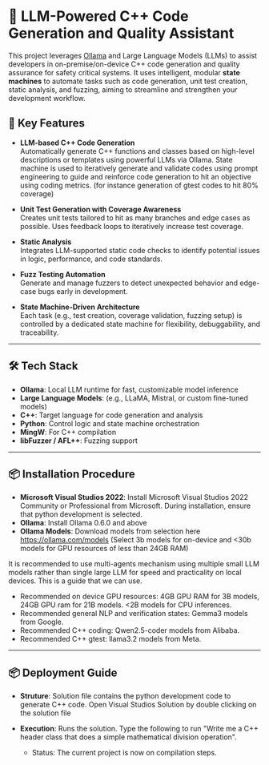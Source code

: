 # 🧠 LLM-Powered C++ Code Generation and Quality Assistant

This project leverages [Ollama](https://ollama.com) and Large Language Models (LLMs) to assist developers in on-premise/on-device C++ code generation and quality assurance for safety critical systems. It uses intelligent, modular **state machines** to automate tasks such as code generation, unit test creation, static analysis, and fuzzing, aiming to streamline and strengthen your development workflow.

## 🚀 Key Features

- **LLM-based C++ Code Generation**  
  Automatically generate C++ functions and classes based on high-level descriptions or templates using powerful LLMs via Ollama. State machine is used to iteratively generate and validate codes using prompt engineering to guide and reinforce code generation to hit an objective using coding metrics. (for instance generation of gtest codes to hit 80% coverage)

- **Unit Test Generation with Coverage Awareness**  
  Creates unit tests tailored to hit as many branches and edge cases as possible. Uses feedback loops to iteratively increase test coverage.

- **Static Analysis**  
  Integrates LLM-supported static code checks to identify potential issues in logic, performance, and code standards.

- **Fuzz Testing Automation**  
  Generate and manage fuzzers to detect unexpected behavior and edge-case bugs early in development.

- **State Machine-Driven Architecture**  
  Each task (e.g., test creation, coverage validation, fuzzing setup) is controlled by a dedicated state machine for flexibility, debuggability, and traceability.

---

## 🛠️ Tech Stack

- **Ollama**: Local LLM runtime for fast, customizable model inference  
- **Large Language Models**: (e.g., LLaMA, Mistral, or custom fine-tuned models)  
- **C++**: Target language for code generation and analysis  
- **Python**: Control logic and state machine orchestration  
- **MingW**: For C++ compilation  
- **libFuzzer / AFL++**: Fuzzing support  

---

## 📦 Installation Procedure
- **Microsoft Visual Studios 2022**: Install Microsoft Visual Studios 2022 Community or Professional from Microsoft. During installation, ensure that python development is selected.  
- **Ollama**: Install Ollama 0.6.0 and above 
- **Ollama Models**: Download models from selection here https://ollama.com/models (Select 3b models for on-device and <30b models for GPU resources of less than 24GB RAM)

It is recommended to use multi-agents mechanism using multiple small LLM models rather than single large LLM for speed and practicality on local devices.
This is a guide that we can use. 
- Recommended on device GPU resources: 4GB GPU RAM for 3B models, 24GB GPU ram for 21B models. <2B models for CPU inferences.
- Recommended general NLP and verification states: Gemma3 models from Google.
- Recommended C++ coding: Qwen2.5-coder models from Alibaba.
- Recommended C++ gtest: llama3.2 models from Meta.


---

## 📦 Deployment Guide
- **Struture**: Solution file contains the python development code to generate C++ code. Open Visual Studios Solution by double clicking on the solution file
- **Execution**: Runs the solution. Type the following to run "Write me a C++ header class that does a simple mathematical division operation".

  * Status: The current project is now on compilation steps. 


